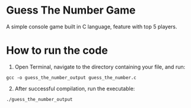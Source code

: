# Guess The Number Game
A simple console game built in C language, feature with top 5 players.

# How to run the code
1. Open Terminal, navigate to the directory containing your file, and run:
```
gcc -o guess_the_number_output guess_the_number.c
```
2. After successful compilation, run the executable:
```
./guess_the_number_output
```
